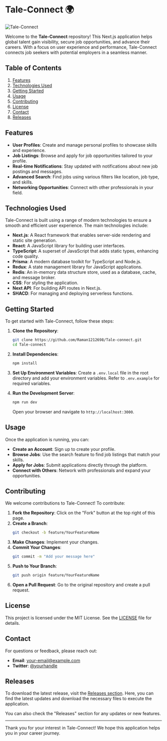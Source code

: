 # Tale-Connect 🌍

![Tale-Connect](https://img.shields.io/badge/Tale--Connect-v1.0.0-brightgreen)

Welcome to the **Tale-Connect** repository! This Next.js application helps global talent gain visibility, secure job opportunities, and advance their careers. With a focus on user experience and performance, Tale-Connect connects job seekers with potential employers in a seamless manner.

## Table of Contents

1. [Features](#features)
2. [Technologies Used](#technologies-used)
3. [Getting Started](#getting-started)
4. [Usage](#usage)
5. [Contributing](#contributing)
6. [License](#license)
7. [Contact](#contact)
8. [Releases](#releases)

## Features

- **User Profiles**: Create and manage personal profiles to showcase skills and experience.
- **Job Listings**: Browse and apply for job opportunities tailored to your profile.
- **Real-time Notifications**: Stay updated with notifications about new job postings and messages.
- **Advanced Search**: Find jobs using various filters like location, job type, and skills.
- **Networking Opportunities**: Connect with other professionals in your field.

## Technologies Used

Tale-Connect is built using a range of modern technologies to ensure a smooth and efficient user experience. The main technologies include:

- **Next.js**: A React framework that enables server-side rendering and static site generation.
- **React**: A JavaScript library for building user interfaces.
- **TypeScript**: A superset of JavaScript that adds static types, enhancing code quality.
- **Prisma**: A modern database toolkit for TypeScript and Node.js.
- **Redux**: A state management library for JavaScript applications.
- **Redis**: An in-memory data structure store, used as a database, cache, and message broker.
- **CSS**: For styling the application.
- **Next API**: For building API routes in Next.js.
- **SHACD**: For managing and deploying serverless functions.

## Getting Started

To get started with Tale-Connect, follow these steps:

1. **Clone the Repository**: 
   ```bash
   git clone https://github.com/Raman1212698/Tale-connect.git
   cd Tale-connect
   ```

2. **Install Dependencies**: 
   ```bash
   npm install
   ```

3. **Set Up Environment Variables**: Create a `.env.local` file in the root directory and add your environment variables. Refer to `.env.example` for required variables.

4. **Run the Development Server**: 
   ```bash
   npm run dev
   ```
   Open your browser and navigate to `http://localhost:3000`.

## Usage

Once the application is running, you can:

- **Create an Account**: Sign up to create your profile.
- **Browse Jobs**: Use the search feature to find job listings that match your skills.
- **Apply for Jobs**: Submit applications directly through the platform.
- **Connect with Others**: Network with professionals and expand your opportunities.

## Contributing

We welcome contributions to Tale-Connect! To contribute:

1. **Fork the Repository**: Click on the "Fork" button at the top right of this page.
2. **Create a Branch**: 
   ```bash
   git checkout -b feature/YourFeatureName
   ```
3. **Make Changes**: Implement your changes.
4. **Commit Your Changes**: 
   ```bash
   git commit -m "Add your message here"
   ```
5. **Push to Your Branch**: 
   ```bash
   git push origin feature/YourFeatureName
   ```
6. **Open a Pull Request**: Go to the original repository and create a pull request.

## License

This project is licensed under the MIT License. See the [LICENSE](LICENSE) file for details.

## Contact

For questions or feedback, please reach out:

- **Email**: [your-email@example.com](mailto:your-email@example.com)
- **Twitter**: [@yourhandle](https://twitter.com/yourhandle)

## Releases

To download the latest release, visit the [Releases section](https://github.com/Raman1212698/Tale-connect/releases). Here, you can find the latest updates and download the necessary files to execute the application.

You can also check the "Releases" section for any updates or new features.

---

Thank you for your interest in Tale-Connect! We hope this application helps you in your career journey.